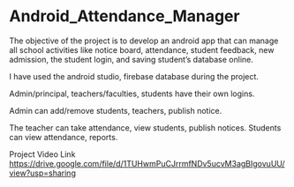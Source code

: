 # Android_Attendance_Manager
The objective of the project is to develop an android app that can manage all school 
activities like notice board, attendance, student feedback, new admission, the student login, and 
saving student’s database online.

I have used the android studio, firebase database during the project.

Admin/principal, teachers/faculties, students have their own logins.

Admin can add/remove students, teachers, publish notice.

The teacher can take attendance, view students, publish notices.
Students can view attendance, reports.

Project Video Link
https://drive.google.com/file/d/1TUHwmPuCJrrmfNDv5ucvM3agBIgovuUU/view?usp=sharing
